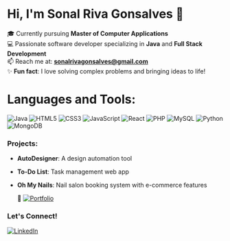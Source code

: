 # Hi, I'm Sonal Riva Gonsalves 👋
🎓 Currently pursuing **Master of Computer Applications** <br>
💻 Passionate software developer specializing in **Java** and **Full Stack Development**  
📫 Reach me at: **sonalrivagonsalves@gmail.com**  
✨ **Fun fact**: I love solving complex problems and bringing ideas to life!

# Languages and Tools:
![Java](https://img.shields.io/badge/Java-ED8B00?style=for-the-badge&logo=java&logoColor=white)
![HTML5](https://img.shields.io/badge/HTML5-E34F26?style=for-the-badge&logo=html5&logoColor=white)
![CSS3](https://img.shields.io/badge/CSS3-1572B6?style=for-the-badge&logo=css3&logoColor=white)
![JavaScript](https://img.shields.io/badge/JavaScript-F7DF1E?style=for-the-badge&logo=javascript&logoColor=black)
![React](https://img.shields.io/badge/React-20232A?style=for-the-badge&logo=react&logoColor=61DAFB)
![PHP](https://img.shields.io/badge/PHP-777BB4?style=for-the-badge&logo=php&logoColor=white)
![MySQL](https://img.shields.io/badge/MySQL-4479A1?style=for-the-badge&logo=mysql&logoColor=white)
![Python](https://img.shields.io/badge/Python-3776AB?style=for-the-badge&logo=python&logoColor=white)
![MongoDB](https://img.shields.io/badge/MongoDB-4EA94B?style=for-the-badge&logo=mongodb&logoColor=white)


### Projects:
- **AutoDesigner**: A design automation tool  
- **To-Do List**: Task management web app  
- **Oh My Nails**: Nail salon booking system with e-commerce features

  📄 [![Portfolio](https://img.shields.io/badge/Portfolio-0A66C2?style=for-the-badge&logo=appveyor&logoColor=white)](https://sonalgonsalves.me/) <br>

### Let's Connect!
[![LinkedIn](https://img.shields.io/badge/LinkedIn-0A66C2?style=for-the-badge&logo=linkedin&logoColor=white)](https://www.linkedin.com/in/sonalgonsalves/)
